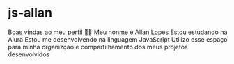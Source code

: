 # js-allan
Boas vindas ao meu perfil 💙💙
Meu nonme é Allan Lopes
Estou estudando na Alura 
Estou me desenvolvendo na linguagem JavaScript
Utilizo esse espaço para minha organizção e compartilhamento dos meus projetos desenvolvidos
